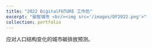 ```yaml
---
title: "2022 DigitalFUTURE 工作坊"
excerpt: "碳智城市 <br/><img src='/images/DF2022.png'>"
collection: portfolio
---
```


应对人口结构变化的城市碳排放预测。
